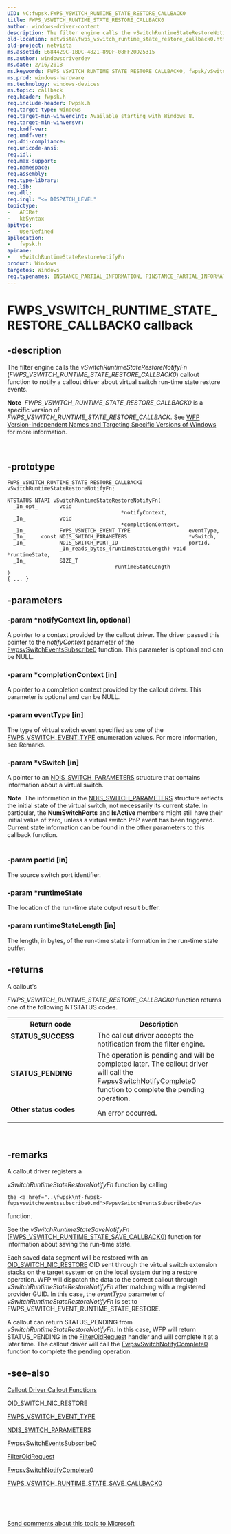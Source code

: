 ```yaml
---
UID: NC:fwpsk.FWPS_VSWITCH_RUNTIME_STATE_RESTORE_CALLBACK0
title: FWPS_VSWITCH_RUNTIME_STATE_RESTORE_CALLBACK0
author: windows-driver-content
description: The filter engine calls the vSwitchRuntimeStateRestoreNotifyFn (FWPS_VSWITCH_RUNTIME_STATE_RESTORE_CALLBACK0) callout function to notify a callout driver about virtual switch run-time state restore events.Note  FWPS_VSWITCH_RUNTIME_STATE_RESTORE_CALLBACK0 is a specific version of FWPS_VSWITCH_RUNTIME_STATE_RESTORE_CALLBACK. See WFP Version-Independent Names and Targeting Specific Versions of Windows for more information.
old-location: netvista\fwps_vswitch_runtime_state_restore_callback0.htm
old-project: netvista
ms.assetid: E684429C-1BDC-4821-89DF-08FF20D25315
ms.author: windowsdriverdev
ms.date: 2/16/2018
ms.keywords: FWPS_VSWITCH_RUNTIME_STATE_RESTORE_CALLBACK0, fwpsk/vSwitchRuntimeStateRestoreNotifyFn, netvista.fwps_vswitch_runtime_state_restore_callback0, vSwitchRuntimeStateRestoreNotifyFn, vSwitchRuntimeStateRestoreNotifyFn callback function [Network Drivers Starting with Windows Vista]
ms.prod: windows-hardware
ms.technology: windows-devices
ms.topic: callback
req.header: fwpsk.h
req.include-header: Fwpsk.h
req.target-type: Windows
req.target-min-winverclnt: Available starting with Windows 8.
req.target-min-winversvr: 
req.kmdf-ver: 
req.umdf-ver: 
req.ddi-compliance: 
req.unicode-ansi: 
req.idl: 
req.max-support: 
req.namespace: 
req.assembly: 
req.type-library: 
req.lib: 
req.dll: 
req.irql: "<= DISPATCH_LEVEL"
topictype:
-	APIRef
-	kbSyntax
apitype:
-	UserDefined
apilocation:
-	fwpsk.h
apiname:
-	vSwitchRuntimeStateRestoreNotifyFn
product: Windows
targetos: Windows
req.typenames: INSTANCE_PARTIAL_INFORMATION, PINSTANCE_PARTIAL_INFORMATION
---
```


# FWPS_VSWITCH_RUNTIME_STATE_RESTORE_CALLBACK0 callback


## -description


The filter engine calls the <i>vSwitchRuntimeStateRestoreNotifyFn</i>  (<i>FWPS_VSWITCH_RUNTIME_STATE_RESTORE_CALLBACK0</i>) callout function to notify a callout driver about virtual switch run-time state restore events.<div class="alert"><b>Note</b>  <i>FWPS_VSWITCH_RUNTIME_STATE_RESTORE_CALLBACK0</i> is a specific version of <i>FWPS_VSWITCH_RUNTIME_STATE_RESTORE_CALLBACK</i>. See <a href="https://msdn.microsoft.com/FBDF53E5-F7DE-4DEB-AC18-6D2BB59FE670">WFP Version-Independent Names and Targeting Specific Versions of Windows</a> for more information.</div>
<div> </div>



## -prototype


````
FWPS_VSWITCH_RUNTIME_STATE_RESTORE_CALLBACK0 vSwitchRuntimeStateRestoreNotifyFn;

NTSTATUS NTAPI vSwitchRuntimeStateRestoreNotifyFn(
  _In_opt_       void                                      *notifyContext,
  _In_           void                                      *completionContext,
  _In_           FWPS_VSWITCH_EVENT_TYPE                   eventType,
  _In_     const NDIS_SWITCH_PARAMETERS                    *vSwitch,
  _In_           NDIS_SWITCH_PORT_ID                       portId,
                 _In_reads_bytes_(runtimeStateLength) void *runtimeState,
  _In_           SIZE_T                                    runtimeStateLength
)
{ ... }
````


## -parameters




### -param *notifyContext [in, optional]

A pointer to a context provided by the callout driver. The driver passed this pointer to the <i>notifyContext</i> parameter of the <a href="..\fwpsk\nf-fwpsk-fwpsvswitcheventssubscribe0.md">FwpsvSwitchEventsSubscribe0</a>
 function. This parameter is optional and can be NULL.


### -param *completionContext [in]

A pointer to a completion context provided by the callout driver. This parameter is optional and can be NULL.




### -param eventType [in]

The type of virtual switch event  specified as one of the <a href="..\fwpsk\ne-fwpsk-fwps_vswitch_event_type_.md">FWPS_VSWITCH_EVENT_TYPE</a> enumeration values. For more information, see Remarks.


### -param *vSwitch [in]

A pointer to an <a href="..\ntddndis\ns-ntddndis-_ndis_switch_parameters.md">NDIS_SWITCH_PARAMETERS</a> structure that contains information about a virtual switch.


<div class="alert"><b>Note</b>  The information in the <a href="..\ntddndis\ns-ntddndis-_ndis_switch_parameters.md">NDIS_SWITCH_PARAMETERS</a> structure reflects the initial state of the virtual switch, not necessarily its current state. In particular, the <b>NumSwitchPorts</b> and <b>IsActive</b> members might still have their initial value of zero, unless a virtual switch PnP event has been triggered. Current state information can be found in the other parameters to this callback function.</div>
<div> </div>

### -param portId [in]

The source switch port identifier.


### -param *runtimeState

The location of the run-time state output result buffer.


### -param runtimeStateLength [in]

The length, in bytes, of the run-time state information in the run-time state buffer.


## -returns



A callout's 
  
  <i>FWPS_VSWITCH_RUNTIME_STATE_RESTORE_CALLBACK0</i> function returns one of the following NTSTATUS codes.

<table>
<tr>
<th>Return code</th>
<th>Description</th>
</tr>
<tr>
<td width="40%">
<dl>
<dt><b>STATUS_SUCCESS</b></dt>
</dl>
</td>
<td width="60%">
The callout driver accepts the notification from the filter engine.

</td>
</tr>
<tr>
<td width="40%">
<dl>
<dt><b>STATUS_PENDING</b></dt>
</dl>
</td>
<td width="60%">
 The operation is pending and will be completed later.  The callout  driver will  call the <a href="..\fwpsk\nf-fwpsk-fwpsvswitchnotifycomplete0.md">FwpsvSwitchNotifyComplete0</a> function to complete the pending operation.

</td>
</tr>
<tr>
<td width="40%">
<dl>
<dt><b>Other status codes</b></dt>
</dl>
</td>
<td width="60%">
An error occurred. 

</td>
</tr>
</table>
 




## -remarks



A callout driver registers a 
  
  <i>vSwitchRuntimeStateRestoreNotifyFn</i> function  by calling  
    
    the <a href="..\fwpsk\nf-fwpsk-fwpsvswitcheventssubscribe0.md">FwpsvSwitchEventsSubscribe0</a>
 function.

See the <i>vSwitchRuntimeStateSaveNotifyFn</i> (<a href="..\fwpsk\nc-fwpsk-fwps_vswitch_runtime_state_save_callback0.md">FWPS_VSWITCH_RUNTIME_STATE_SAVE_CALLBACK0</a>) function for information about saving the run-time state.

Each saved data segment will be restored with an <a href="https://msdn.microsoft.com/library/windows/hardware/hh598267">OID_SWITCH_NIC_RESTORE</a> OID sent through the virtual switch extension stacks on the target system or on the local system during a restore operation. WFP will dispatch the data to the correct callout through <i>vSwitchRuntimeStateRestoreNotifyFn</i> after matching with a registered provider GUID. In this case, the <i>eventType</i> parameter of <i>vSwitchRuntimeStateRestoreNotifyFn</i> is set to    FWPS_VSWITCH_EVENT_RUNTIME_STATE_RESTORE.

A callout can return STATUS_PENDING from <i>vSwitchRuntimeStateRestoreNotifyFn</i>. In this case, WFP will return STATUS_PENDING in the <a href="..\ndis\nc-ndis-filter_oid_request.md">FilterOidRequest</a> handler and will complete it at a later time. The callout  driver will  call the <a href="..\fwpsk\nf-fwpsk-fwpsvswitchnotifycomplete0.md">FwpsvSwitchNotifyComplete0</a> function to complete the pending operation.




## -see-also

<a href="https://msdn.microsoft.com/library/windows/hardware/ff543875">Callout Driver Callout Functions</a>



<a href="https://msdn.microsoft.com/library/windows/hardware/hh598267">OID_SWITCH_NIC_RESTORE</a>



<a href="..\fwpsk\ne-fwpsk-fwps_vswitch_event_type_.md">FWPS_VSWITCH_EVENT_TYPE</a>



<a href="..\ntddndis\ns-ntddndis-_ndis_switch_parameters.md">NDIS_SWITCH_PARAMETERS</a>



<a href="..\fwpsk\nf-fwpsk-fwpsvswitcheventssubscribe0.md">FwpsvSwitchEventsSubscribe0</a>



<a href="..\ndis\nc-ndis-filter_oid_request.md">FilterOidRequest</a>



<a href="..\fwpsk\nf-fwpsk-fwpsvswitchnotifycomplete0.md">FwpsvSwitchNotifyComplete0</a>



<a href="..\fwpsk\nc-fwpsk-fwps_vswitch_runtime_state_save_callback0.md">FWPS_VSWITCH_RUNTIME_STATE_SAVE_CALLBACK0</a>



 

 

<a href="mailto:wsddocfb@microsoft.com?subject=Documentation%20feedback [netvista\netvista]:%20FWPS_VSWITCH_RUNTIME_STATE_RESTORE_CALLBACK0 callback function%20 RELEASE:%20(2/16/2018)&amp;body=%0A%0APRIVACY STATEMENT%0A%0AWe use your feedback to improve the documentation. We don't use your email address for any other purpose, and we'll remove your email address from our system after the issue that you're reporting is fixed. While we're working to fix this issue, we might send you an email message to ask for more info. Later, we might also send you an email message to let you know that we've addressed your feedback.%0A%0AFor more info about Microsoft's privacy policy, see http://privacy.microsoft.com/en-us/default.aspx." title="Send comments about this topic to Microsoft">Send comments about this topic to Microsoft</a>

